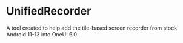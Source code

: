 # UnifiedRecorder
A tool created to help add the tile-based screen recorder from stock Android 11-13 into OneUI 6.0.
